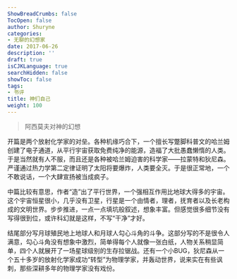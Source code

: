```yaml
---
ShowBreadCrumbs: false
TocOpen: false
author: Shuryne
categories:
- 无聊的幻想家
date: 2017-06-26
description: ''
draft: true
isCJKLanguage: true
searchHidden: false
showToc: false
tags:
- 书评
title: 神们自己
weight: 100
---
```


> 阿西莫夫对神的幻想

<!--more-->



开篇是两个放射化学家的对垒。各种机缘巧合下，一个擅长写蹩脚科普文的哈兰姆创建了电子通道，从平行宇宙获取免费纯净的能源，造福了大批愚蠢懒惰的人类。于是当然就有人不服，而且还是各种被哈兰姆迫害的科学家——拉蒙特和狄尼森。严谨通过热力学第二定律证明了太阳将要爆炸，人类要全灭。于是很正常地，一个不敢说话，一个大肆宣扬被当成疯子。

中篇比较有意思，作者“造”出了平行世界，一个强相互作用比地球大得多的宇宙。这个宇宙恒星很小，几乎没有卫星，行星是一个由情者，理者，抚育者以及长老构成的文明世界。步步推进，一点一点填坑般叙述，想象丰富。但感觉很多细节没有写得很到位，或许科幻就是这样，不写“干净”才好。

结尾部分写月球殖民地上地球人和月球人勾心斗角的斗争。这部分写的不是很令人满意，勾心斗角没有想象中激烈，简单得每个人就像一张白纸，人物关系稍显简单，四个人就展开了一场星球级别的生存拉锯战。还有一个小BUG，狄尼森从一个五十多岁的放射化学家成功“转型”为物理学家，并轰动世界，说来实在有些讽刺，那些深耕多年的物理学家没有戏份。
